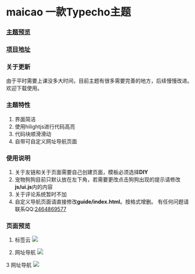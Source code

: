 # maicao 一款Typecho主题
### [主题预览](http://maicao.fun)
<!--more-->
### [项目地址](https://github.com/lnzu/maicao)
### 关于更新
由于平时需要上课没多大时间，目前主题有很多需要完善的地方，后续慢慢改进。欢迎下载使用。
### 主题特性
1. 界面简洁
2. 使用hilightjs进行代码高亮
3. 代码块顺滑滑动
4. 自带可自定义网址导航页面
### 使用说明
1. 关于友链和关于页面需要自己创建页面，模板必须选择**DIY**
2. 宠物狗狗目前只默认放在左下角，若需要更改点击狗狗出现的提示请修改**js/ui.js**内的内容
3. 关于评论系统暂时不加
4. 自定义导航页面请直接修改**guide/index.html**。按格式增删。
有任何问题请联系QQ:[2464869577](2464869577)
### 页面预览
1. 标签云
![](http://maicao.fun/usr/themes/maicao/preview/categery.jpg)


2. 网址导航
![](http://maicao.fun/usr/themes/maicao/preview/guide.jpg)

3 网址导航
![](http://maicao.fun/usr/themes/maicao/preview/index.jpg)
